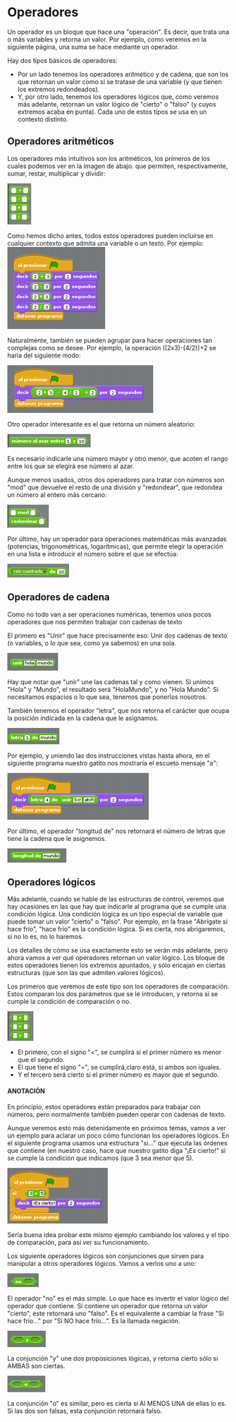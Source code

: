 # Operadores
Un operador es un bloque que hace una "operación". Es decir, que trata una o más variables y retorna un valor. Por ejemplo, como veremos en la siguiente página, una suma se hace mediante un operador.

Hay dos tipos básicos de operadores:

* Por un lado tenemos los operadores aritmético y de cadena, que son los que retornan un valor como si se tratase de una variable (y que tienen los extremos redondeados).
* Y, por otro lado, tenemos los operadores lógicos que, como veremos más adelante, retornan un valor lógico de "cierto" o "falso" (y cuyos extremos acaba en punta). Cada uno de estos tipos se usa en un contexto distinto.

## Operadores aritméticos
Los operadores más intuitivos son los aritméticos, los primeros de los cuales podemos ver en la imagen de abajo. que permiten, respectivamente, sumar, restar, multiplicar y dividir:

![](../img/Tema2_operadores_aritmeticos_aritmeticos.png "Operadores aritméticos")

Como hemos dicho antes, todos estos operadores pueden incluirse en cualquier contexto que admita una variable o un texto. Por ejemplo:
![](../img/Tema2_operadores_aritmeticos_ejemplo.png "Ejemplo")

Naturalmente, también se pueden agrupar para hacer operaciones tan complejas como se desee. Por ejemplo, la operación ((2x3)-(4/2))+2 se haría del siguiente modo:

![](../img/Tema2_operadores_aritmeticos_ecuacion.png "Ecuación")

Otro operador interesante es el que retorna un número aleatorio:

![](../img/Tema2_operadores_aritmeticos_aleatorio.png "Aleatorio")

Es necesario indicarle una número mayor y otro menor, que acoten el rango entre los que se elegirá ese número al azar.

Aunque menos usados, otros dos operadores para tratar con números son "mod" que devuelve el resto de una división y "redondear", que redondea un número al entero más cercano:

![](../img/Tema2_operadores_aritmeticos_mod_round.png "mod y redondear")

Por último, hay un operador para operaciones matemáticas más avanzadas (potencias, trigonométricas, logarítmicas), que permite elegir la operación en una lista e introducir el número sobre el que se efectúa:

![](../img/Tema2_operadores_aritmeticos_avanzado.png "Variable Creada")

## Operadores de cadena
Como no todo van a ser operaciones numéricas, tenemos unos pocos operadores que nos permiten trabajar con cadenas de texto

El primero es "Unir" que hace precisamente eso: Unir dos cadenas de texto (o variables, o lo que sea, como ya sabemos) en una sola.

![](../img/Tema2_operadores_cadena_unir.png "Unir")

Hay que notar que "unir" une las cadenas tal y como vienen. Si unimos "Hola" y "Mundo", el resultado será "HolaMundo", y no "Hola Mundo". Si necesitamos espacios o lo que sea, tenemos que ponerlos nosotros.

También tenemos el operador "letra", que nos retorna el carácter que ocupa la posición indicada en la cadena que le asignamos.

![](../img/Tema2_operadores_cadena_letra.png "Letra")

Por ejemplo, y uniendo las dos instrucciones vistas hasta ahora, en el siguiente programa nuestro gatito nos mostraría el escueto mensaje "a":

![](../img/Tema2_operadores_cadena_ejemplo.png "Ejemplo")

Por último, el operador "longitud de" nos retornará el número de letras que tiene la cadena que le asignemos.

![](../img/Tema2_operadores_cadena_longitud.png "Longitud")

## Operadores lógicos
Más adelante, cuando se hable de las estructuras de control, veremos que hay ocasiones en las que hay que indicarle al programa que se cumple una condición lógica. Una condición lógica es un tipo especial de variable que puede tomar un valor "cierto" o "falso". Por ejemplo, en la frase "Abrígate si hace frío", "hace frío" es la condición lógica. Si es cierta, nos abrigaremos, si no lo es, no lo haremos.

Los detalles de cómo se usa exactamente esto se verán más adelante, pero ahora vamos a ver qué operadores retornan un valor lógico. Los bloque de estos operadores tienen los extremos apuntados, y sólo encajan en ciertas estructuras (que son las que admiten valores lógicos).

Los primeros que veremos de este tipo son los operadores de comparación. Estos comparan los dos parámetros que se le introducen, y retorna si se cumple la condición de comparación o no. 

![](../img/Tema2_operadores_logicos_logicos.png "Operadores")

* El primero, con el signo "<", se cumplirá si el primer número es menor que el segundo.
* El que tiene el signo "=", se cumplirá,claro está, si ambos son iguales.
* Y el tercero será cierto si el primer número es mayor que el segundo.

#### ANOTACIÓN
En principio, estos operadores están preparados para trabajar con números, pero normalmente también pueden operar con cadenas de texto.

Aunque veremos esto más detenidamente en próximos temas, vamos a ver un ejemplo para aclarar un poco cómo funcionan los operadores lógicos. En el siguiente programa usamos una estructura "si..." que ejecuta las órdenes que contiene (en nuestro caso, hace que nuestro gatito diga "¡Es cierto!" si se cumple la condición que indicamos (que 3 sea menor que 5).

![](../img/Tema2_operadores_logicos_ejemplo.png "Ejemplo")

Sería buena idea probar este mismo ejemplo cambiando los valores y el tipo de comparación, para así ver su funcionamiento.

Los siguiente operadores lógicos son conjunciones que sirven para manipular a otros operadores lógicos. Vamos a verlos uno a uno:

![](../img/Tema2_operadores_logicos_not.png "Negación")

El operador "no" es el más simple. Lo que hace es invertir el valor lógico del operador que contiene. Si contiene un operador que retorna un valor "cierto", este retornará uno "falso". Es el equivalente a cambiar la frase "Si hace frío..." por "Si NO hace frío...". Es la llamada negación.

![](../img/Tema2_operadores_logicos_and.png "Conjunción")

La conjunción "y" une dos proposiciones lógicas, y retorna cierto sólo si AMBAS son ciertas.

![](../img/Tema2_operadores_logicos_or.png "Disyunción")

La conjunción "o" es similar, pero es cierta si Al MENOS UNA de ellas lo es. Si las dos son falsas, esta conjunción retornará falso.
